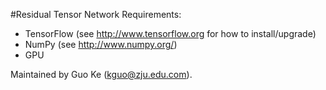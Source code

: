 #Residual Tensor Network
Requirements:
* TensorFlow (see http://www.tensorflow.org for how to install/upgrade)
* NumPy (see http://www.numpy.org/)
* GPU

Maintained by Guo Ke (kguo@zju.edu.com).
